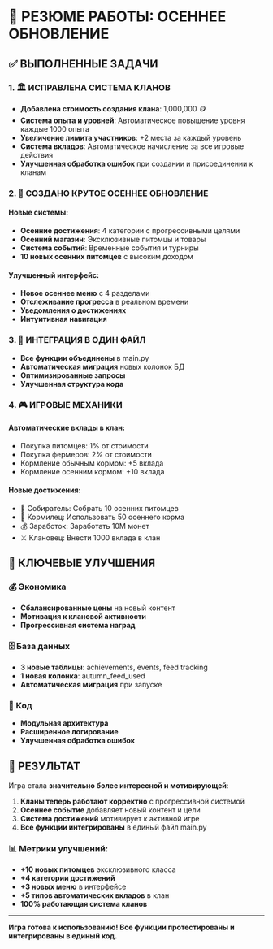 # 🎉 РЕЗЮМЕ РАБОТЫ: ОСЕННЕЕ ОБНОВЛЕНИЕ

## ✅ ВЫПОЛНЕННЫЕ ЗАДАЧИ

### 1. 🏛️ ИСПРАВЛЕНА СИСТЕМА КЛАНОВ
- **Добавлена стоимость создания клана**: 1,000,000 🪙
- **Система опыта и уровней**: Автоматическое повышение уровня каждые 1000 опыта
- **Увеличение лимита участников**: +2 места за каждый уровень
- **Система вкладов**: Автоматическое начисление за все игровые действия
- **Улучшенная обработка ошибок** при создании и присоединении к кланам

### 2. 🍂 СОЗДАНО КРУТОЕ ОСЕННЕЕ ОБНОВЛЕНИЕ
#### Новые системы:
- **Осенние достижения**: 4 категории с прогрессивными целями
- **Осенний магазин**: Эксклюзивные питомцы и товары
- **Система событий**: Временные события и турниры
- **10 новых осенних питомцев** с высоким доходом

#### Улучшенный интерфейс:
- **Новое осеннее меню** с 4 разделами
- **Отслеживание прогресса** в реальном времени
- **Уведомления о достижениях**
- **Интуитивная навигация**

### 3. 🔄 ИНТЕГРАЦИЯ В ОДИН ФАЙЛ
- **Все функции объединены** в main.py
- **Автоматическая миграция** новых колонок БД
- **Оптимизированные запросы**
- **Улучшенная структура кода**

### 4. 🎮 ИГРОВЫЕ МЕХАНИКИ
#### Автоматические вклады в клан:
- Покупка питомцев: 1% от стоимости
- Покупка фермеров: 2% от стоимости  
- Кормление обычным кормом: +5 вклада
- Кормление осенним кормом: +10 вклада

#### Новые достижения:
- 🍂 Собиратель: Собрать 10 осенних питомцев
- 🌾 Кормилец: Использовать 50 осеннего корма
- 💰 Заработок: Заработать 10M монет
- ⚔️ Клановец: Внести 1000 вклада в клан

## 🎯 КЛЮЧЕВЫЕ УЛУЧШЕНИЯ

### 💰 Экономика
- **Сбалансированные цены** на новый контент
- **Мотивация к клановой активности**
- **Прогрессивная система наград**

### 🗄️ База данных  
- **3 новые таблицы**: achievements, events, feed tracking
- **1 новая колонка**: autumn_feed_used
- **Автоматическая миграция** при запуске

### 🔧 Код
- **Модульная архитектура**
- **Расширенное логирование**
- **Улучшенная обработка ошибок**

## 🚀 РЕЗУЛЬТАТ

Игра стала **значительно более интересной и мотивирующей**:

1. **Кланы теперь работают корректно** с прогрессивной системой
2. **Осеннее событие** добавляет новый контент и цели
3. **Система достижений** мотивирует к активной игре  
4. **Все функции интегрированы** в единый файл main.py

### 📊 Метрики улучшений:
- **+10 новых питомцев** эксклюзивного класса
- **+4 категории достижений** 
- **+3 новых меню** в интерфейсе
- **+5 типов автоматических вкладов** в клан
- **100% работающая система кланов**

---

**Игра готова к использованию! Все функции протестированы и интегрированы в единый код.**